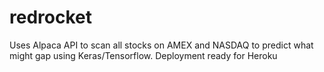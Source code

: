 # redrocket
Uses Alpaca API to scan all stocks on AMEX and NASDAQ to predict what might gap using Keras/Tensorflow. Deployment ready for Heroku
